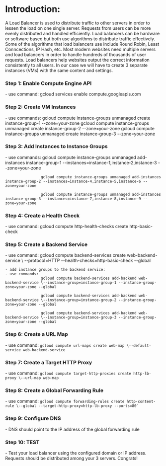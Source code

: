 <h1>Introduction:</h1>

A Load Balancer is used to distribute traffic to other servers in order to lessen the load on one single server. Requests from users can be more evenly distributed and handled efficiently. Load balancers can be hardware or software based but both use algorithms to distribute traffic effectively. Some of the algorithms that load balancers use include Round Robin, Least Conncections, IP Hash, etc. Most modern websites need multiple servers and load balancers in order to handle hundreds of thousands of user requests. Load balancers help websites output the correct information consistently to all users. In our case we will have to create 3 separate instances (VMs) with the same content and settings. 

<h3>Step 1: Enable Compute Engine API</h3>
	- use command:	gcloud services enable compute.googleapis.com

<h3>Step 2: Create VM Instances</h3>
	- use commands: 
					gcloud compute instance-groups unmanaged create instance-group-1 --zone=your-zone
					gcloud compute instance-groups unmanaged create instance-group-2 --zone=your-zone
					gcloud compute instance-groups unmanaged create instance-group-3 --zone=your-zone

<h3>Step 3: Add Instances to Instance Groups</h3>
	- use commands:
					gcloud compute instance-groups unmanaged add-instances instance-group-1 --instances=instance-1,instance-2,instance-3 --zone=your-zone
	
					gcloud compute instance-groups unmanaged add-instances instance-group-2 --instances=instance-4,instance-5,instance-6 --zone=your-zone

					gcloud compute instance-groups unmanaged add-instances instance-group-3 --instances=instance-7,instance-8,instance-9 --zone=your-zone

<h3>Step 4: Create a Health Check</h3>
	- use command: gcloud compute http-health-checks create http-basic-check

<h3>Step 5: Create a Backend Service</h3>
	- use command: 
					gcloud compute backend-services create web-backend-service \
					--protocol=HTTP --health-checks=http-basic-check --global

	- add instance groups to the backend service:
	- use commands: 
					gcloud compute backend-services add-backend web-backend-service \--instance-group=instance-group-1 --instance-group-zone=your-zone --global

					gcloud compute backend-services add-backend web-backend-service \--instance-group=instance-group-2 --instance-group-zone=your-zone --global

					gcloud compute backend-services add-backend web-backend-service \--instance-group=instance-group-3 --instance-group-zone=your-zone --global

<h3>Step 6: Create a URL Map</h3>
	- use command: 
					<code>gcloud compute url-maps create web-map \--default-service web-backend-service</code>

<h3>Step 7: Create a Target HTTP Proxy</h3>
	- use command: 
					<code>gcloud compute target-http-proxies create http-lb-proxy \--url-map web-map</code>

<h3>Step 8: Create a Global Forwarding Rule</h3>
	- use command: 
					<code>gcloud compute forwarding-rules create http-content-rule \--global --target-http-proxy=http-lb-proxy --ports=80`</code>

<h3>Step 9: Configure DNS</h3>
	- DNS should point to the IP address of the global forwarding rule 
	
<h3>Step 10: TEST</h3>
	- Test your load balancer using the configured domain or IP address. Requests should be distributed among your 3 servers. Congrats!
